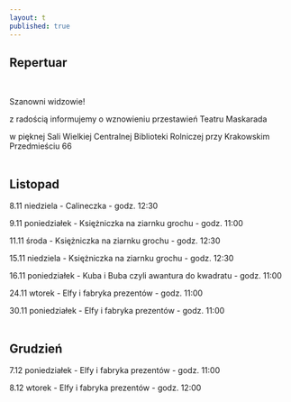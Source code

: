 ```yaml
---
layout: t
published: true
---
```





## Repertuar  

<br />

Szanowni widzowie!

z radością informujemy o wznowieniu przestawień Teatru Maskarada

w pięknej Sali Wielkiej Centralnej Biblioteki Rolniczej przy Krakowskim Przedmieściu 66
<br /><br />

## Listopad

8.11 niedziela - Calineczka - godz. 12:30  

9.11 poniedziałek - Księżniczka na ziarnku grochu - godz. 11:00  

11.11 środa - Księżniczka na ziarnku grochu - godz. 12:30  

15.11 niedziela - Księżniczka na ziarnku grochu - godz. 12:30  

16.11 poniedziałek - Kuba i Buba czyli awantura do kwadratu - godz. 11:00  

24.11 wtorek - Elfy i fabryka prezentów - godz. 11:00  

30.11 poniedziałek - Elfy i fabryka prezentów - godz. 11:00  
<br />  

## Grudzień

7.12 poniedziałek - Elfy i fabryka prezentów - godz. 11:00  

8.12 wtorek - Elfy i fabryka prezentów - godz. 12:00
